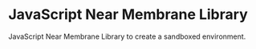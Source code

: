 # JavaScript Near Membrane Library

JavaScript Near Membrane Library to create a sandboxed environment.
